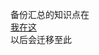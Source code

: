 备份汇总的知识点在  
[我在这](https://github.com/evaseemefly/go-/tree/master/goinaction/code/chapter2)  
以后会迁移至此
